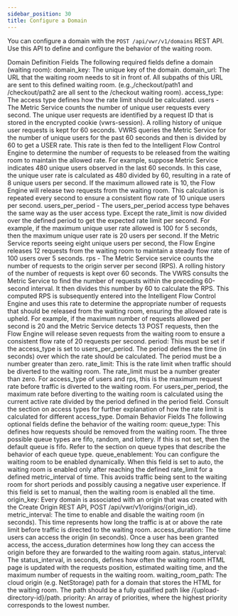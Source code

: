 ```yaml
---
sidebar_position: 30
title: Configure a Domain
---
```


You can configure a domain with the `POST /api/vwr/v1/domains` REST API. Use this API to define and configure the behavior of the waiting room.

Domain Definition Fields
The following required fields define a domain (waiting room): 
domain_key: The unique key of the domain.
domain_url: The URL that the waiting room needs to sit in front of. All subpaths of this URL are sent to this defined waiting room. (e.g.,/checkout/path1 and /checkout/path2 are all sent to the /checkout waiting room).
access_type: The access type defines how the rate limit should be calculated.
users - The Metric Service counts the number of unique user requests every second. The unique user requests are identified by a request ID that is stored in the encrypted cookie (vwrs-session). A rolling history of unique user requests is kept for 60 seconds.
VWRS queries the Metric Service for the number of unique users for the past 60 seconds and then is divided by 60 to get a USER rate. This rate is then fed to the Intelligent Flow Control Engine to determine the number of requests to be released from the waiting room to maintain the allowed rate.
For example, suppose Metric Service indicates 480 unique users observed in the last 60 seconds. In this case, the unique user rate is calculated as 480 divided by 60, resulting in a rate of 8 unique users per second. If the maximum allowed rate is 10, the Flow Engine will release two requests from the waiting room. This calculation is repeated every second to ensure a consistent flow rate of 10 unique users per second.
users_per_period - The users_per_period access type behaves the same way as the user access type. Except the rate_limit is now divided over the defined period to get the expected rate limit per second.
For example, if the maximum unique user rate allowed is 100 for 5 seconds, then the maximum unique user rate is 20 users per second. If the Metric Service reports seeing eight unique users per second, the Flow Engine releases 12 requests from the waiting room to maintain a steady flow rate of 100 users over 5 seconds.
rps - The Metric Service service counts the number of requests to the origin server per second (RPS). A rolling history of the number of requests is kept over 60 seconds.
The VWRS consults the Metric Service to find the number of requests within the preceding 60-second interval. It then divides this number by 60 to calculate the RPS. This computed RPS is subsequently entered into the Intelligent Flow Control Engine and uses this rate to determine the appropriate number of requests that should be released from the waiting room, ensuring the allowed rate is upheld.
For example, if the maximum number of requests allowed per second is 20 and the Metric Service detects 13 POST requests, then the Flow Engine will release seven requests from the waiting room to ensure a consistent flow rate of 20 requests per second.
period: This must be set if the access_type is set to users_per_period. The period defines the time (in seconds) over which the rate should be calculated.  The period must be a number greater than zero.
rate_limit: This is the rate limit when traffic should be diverted to the waiting room.   The rate_limit must be a number greater than zero.
For access_type of users and rps, this is the maximum request rate before traffic is diverted to the waiting room.
For users_per_period, the maximum rate before diverting to the waiting room is calculated using the current active rate divided by the period defined in the period field.
Consult the section on access types for further explanation of how the rate limit is calculated for different access_type.
Domain Behavior Fields
The following optional fields define the behavior of the waiting room:
queue_type: This defines how requests should be removed from the waiting room. The three possible queue types are fifo, random, and lottery. If this is not set, then the default queue is fifo. Refer to the section on queue types that describe the behavior of each queue type.
queue_enablement: You can configure the waiting room to be enabled dynamically. When this field is set to auto, the waiting room is enabled only after reaching the defined rate_limit for a defined metric_interval of time. This avoids traffic being sent to the waiting room for short periods and possibly causing a negative user experience. If this field is set to manual, then the waiting room is enabled all the time.
origin_key: Every domain is associated with an origin that was created with the Create Origin REST API, POST /api/vwr/v1/origins/{origin_id}.
metric_interval: The time to enable and disable the waiting room (in seconds). This time represents how long the traffic is at or above the rate limit before traffic is directed to the waiting room.
access_duration: The time users can access the origin (in seconds). Once a user has been granted access, the access_duration determines how long they can access the origin before they are forwarded to the waiting room again.
status_interval: The status_interval, in seconds, defines how often the waiting room HTML page is updated with the requests position, estimated waiting time, and the maximum number of requests in the waiting room.
waiting_room_path: The cloud origin (e.g. NetStorage) path for a domain that stores the HTML for the waiting room. The path should be a fully qualified path like /{upload-directory-id}/path.
priority: An array of priorities, where the highest priority corresponds to the lowest number.
